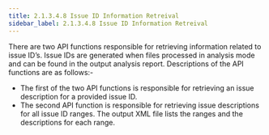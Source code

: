 ```yaml
---
title: 2.1.3.4.8 Issue ID Information Retreival
sidebar_label: 2.1.3.4.8 Issue ID Information Retreival
---
```

There are two API functions responsible for retrieving information related to issue ID’s. Issue IDs are generated when files processed in analysis mode and can be found in the output analysis report. Descriptions of the API functions are as follows:-

 - The first of the two API functions is responsible for retrieving an issue description for a provided issue ID.
 - The second API function is responsible for retrieving issue descriptions for all issue ID ranges. The output XML file lists the ranges and the descriptions for each range.